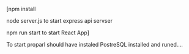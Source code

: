  [npm install

 node server.js to start express api servser 

 npm run start to start React App]

To start proparl should have instaled PostreSQL installed and runed....